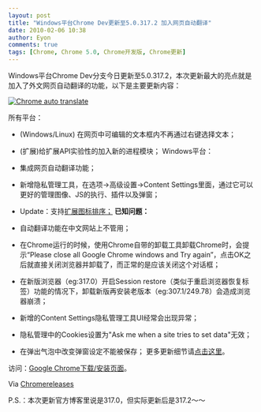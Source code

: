```yaml
---
layout: post
title: "Windows平台Chrome Dev更新至5.0.317.2 加入网页自动翻译"
date: 2010-02-06 10:38
author: Eyon
comments: true
tags: [Chrome, Chrome 5.0, Chrome开发版, Chrome更新]
---
```

Windows平台Chrome Dev分支今日更新至5.0.317.2，本次更新最大的亮点就是加入了外文网页自动翻译的功能，以下是主要更新内容：

<a href="http://img.chromi.org/2010/02/Chrome-auto-translate.png">![](http://img.chromi.org/2010/02/Chrome-auto-translate-550x340.png "Chrome auto translate")</a>

所有平台：


*   (Windows/Linux) 在网页中可编辑的文本框内不再通过右键选择文本；
*   (扩展)给扩展API实验性的加入新的进程模块；
Windows平台：


*   集成网页自动翻译功能；
*   新增隐私管理工具，在选项-&gt;高级设置-&gt;Content Settings里面，通过它可以更好的管理图像、JS的执行、插件以及弹窗；
*   Update：支持[扩展图标排序；](http://www.chromi.org/archives/2948)
**已知问题：**


*   自动翻译功能在中文网站上不管用；
*   在Chrome运行的时候，使用Chrome自带的卸载工具卸载Chrome时，会提示“Please close all Google Chrome windows and Try again”，点击OK之后就直接关闭浏览器并卸载了，而正常的是应该关闭这个对话框；
*   在新版浏览器（eg:317.0）开启Session restore（类似于重启浏览器恢复标签）功能的情况下，卸载新版再安装老版本（eg:307.1/249.78）会造成浏览器崩溃；
*   新增的Content Settings隐私管理工具UI经常会出现异常；
*   隐私管理中的Cookies设置为"Ask me when a site tries to set data"无效；
*   在弹出气泡中改变弹窗设定不能被保存；
更多更新细节请[点击这里](http://build.chromium.org/buildbot/perf/dashboard/ui/changelog.html?url=/trunk/src&range=37213:38070&mode=html)。

访问：[Google Chrome下载/安装页面](http://www.chromi.org/chromedownload)。

Via [Chromereleases](http://googlechromereleases.blogspot.com/2010/02/dev-channel-update_05.html)

P.S.：本次更新官方博客里说是317.0，但实际更新后是317.2～～

